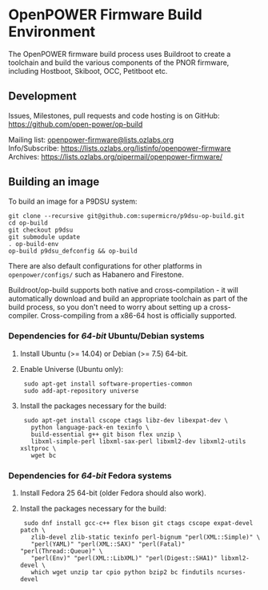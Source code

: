 # OpenPOWER Firmware Build Environment

The OpenPOWER firmware build process uses Buildroot to create a toolchain and
build the various components of the PNOR firmware, including Hostboot, Skiboot,
OCC, Petitboot etc.

## Development

Issues, Milestones, pull requests and code hosting is on GitHub:
https://github.com/open-power/op-build

Mailing list: openpower-firmware@lists.ozlabs.org  
Info/Subscribe: https://lists.ozlabs.org/listinfo/openpower-firmware  
Archives: https://lists.ozlabs.org/pipermail/openpower-firmware/

## Building an image

To build an image for a P9DSU system:

```
git clone --recursive git@github.com:supermicro/p9dsu-op-build.git
cd op-build
git checkout p9dsu
git submodule update
. op-build-env
op-build p9dsu_defconfig && op-build
```

There are also default configurations for other platforms in
`openpower/configs/` such as Habanero and Firestone.

Buildroot/op-build supports both native and cross-compilation - it will
automatically download and build an appropriate toolchain as part of the build
process, so you don't need to worry about setting up a
cross-compiler. Cross-compiling from a x86-64 host is officially supported.

### Dependencies for *64-bit* Ubuntu/Debian systems

1. Install Ubuntu (>= 14.04) or Debian (>= 7.5) 64-bit.
2. Enable Universe (Ubuntu only):

        sudo apt-get install software-properties-common
        sudo add-apt-repository universe
3. Install the packages necessary for the build:

        sudo apt-get install cscope ctags libz-dev libexpat-dev \
          python language-pack-en texinfo \
          build-essential g++ git bison flex unzip \
          libxml-simple-perl libxml-sax-perl libxml2-dev libxml2-utils xsltproc \
          wget bc

### Dependencies for *64-bit* Fedora systems

1. Install Fedora 25 64-bit (older Fedora should also work).
2. Install the packages necessary for the build:

        sudo dnf install gcc-c++ flex bison git ctags cscope expat-devel patch \
          zlib-devel zlib-static texinfo perl-bignum "perl(XML::Simple)" \
          "perl(YAML)" "perl(XML::SAX)" "perl(Fatal)" "perl(Thread::Queue)" \
          "perl(Env)" "perl(XML::LibXML)" "perl(Digest::SHA1)" libxml2-devel \
          which wget unzip tar cpio python bzip2 bc findutils ncurses-devel

